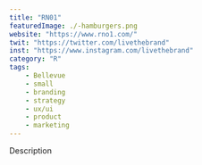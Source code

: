 ```yaml
---
title: "RN01"
featuredImage: ./-hamburgers.png
website: "https://www.rno1.com/"
twit: "https://twitter.com/livethebrand"
inst: "https://www.instagram.com/livethebrand"
category: "R"
tags:
    - Bellevue
    - small
    - branding
    - strategy
    - ux/ui
    - product
    - marketing
---
```


Description
